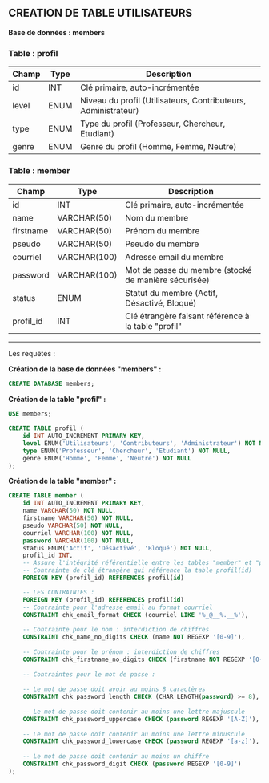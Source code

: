 ## CREATION DE TABLE UTILISATEURS

**Base de données : members**

### Table : profil

| Champ       | Type         | Description                                                    |
|-------------|--------------|----------------------------------------------------------------|
| id          | INT          | Clé primaire, auto-incrémentée                                 |
| level       | ENUM         | Niveau du profil (Utilisateurs, Contributeurs, Administrateur) |
| type        | ENUM         | Type du profil (Professeur, Chercheur, Etudiant)               |
| genre       | ENUM         | Genre du profil (Homme, Femme, Neutre)                         |

### Table : member

| Champ       | Type         | Description                                          |
|-------------|--------------|------------------------------------------------------|
| id          | INT          | Clé primaire, auto-incrémentée                       |
| name        | VARCHAR(50)  | Nom du membre                                        |
| firstname   | VARCHAR(50)  | Prénom du membre                                     |
| pseudo      | VARCHAR(50)  | Pseudo du membre                                     |
| courriel    | VARCHAR(100) | Adresse email du membre                              |
| password    | VARCHAR(100) | Mot de passe du membre (stocké de manière sécurisée) |
| status      | ENUM         | Statut du membre (Actif, Désactivé, Bloqué)          |
| profil_id   | INT          | Clé étrangère faisant référence à la table "profil"  |

---

Les requêtes :

**Création de la base de données "members" :**

```sql
CREATE DATABASE members;
```

**Création de la table "profil" :**

```sql
USE members;

CREATE TABLE profil (
    id INT AUTO_INCREMENT PRIMARY KEY,
    level ENUM('Utilisateurs', 'Contributeurs', 'Administrateur') NOT NULL,
    type ENUM('Professeur', 'Chercheur', 'Etudiant') NOT NULL,
    genre ENUM('Homme', 'Femme', 'Neutre') NOT NULL
);
```

**Création de la table "member" :**

```sql
CREATE TABLE member (
    id INT AUTO_INCREMENT PRIMARY KEY,
    name VARCHAR(50) NOT NULL,
    firstname VARCHAR(50) NOT NULL,
    pseudo VARCHAR(50) NOT NULL,
    courriel VARCHAR(100) NOT NULL,
    password VARCHAR(100) NOT NULL,
    status ENUM('Actif', 'Désactivé', 'Bloqué') NOT NULL,
    profil_id INT,
    -- Assure l'intégrité référentielle entre les tables "member" et "profil"
    -- Contrainte de clé étrangère qui référence la table profil(id)
    FOREIGN KEY (profil_id) REFERENCES profil(id)

    -- LES CONTRAINTES : 
    FOREIGN KEY (profil_id) REFERENCES profil(id)
    -- Contrainte pour l'adresse email au format courriel
    CONSTRAINT chk_email_format CHECK (courriel LIKE '%_@__%.__%'),
    
    -- Contrainte pour le nom : interdiction de chiffres
    CONSTRAINT chk_name_no_digits CHECK (name NOT REGEXP '[0-9]'),
    
    -- Contrainte pour le prénom : interdiction de chiffres
    CONSTRAINT chk_firstname_no_digits CHECK (firstname NOT REGEXP '[0-9]'),
    
    -- Contraintes pour le mot de passe : 
    
    -- Le mot de passe doit avoir au moins 8 caractères
    CONSTRAINT chk_password_length CHECK (CHAR_LENGTH(password) >= 8),
    
    -- Le mot de passe doit contenir au moins une lettre majuscule
    CONSTRAINT chk_password_uppercase CHECK (password REGEXP '[A-Z]'),
    
    -- Le mot de passe doit contenir au moins une lettre minuscule
    CONSTRAINT chk_password_lowercase CHECK (password REGEXP '[a-z]'),
    
    -- Le mot de passe doit contenir au moins un chiffre
    CONSTRAINT chk_password_digit CHECK (password REGEXP '[0-9]')
);
```
